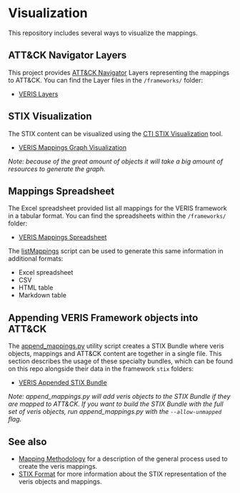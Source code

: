 # Visualization
This repository includes several ways to visualize the mappings. 

## ATT&CK Navigator Layers

This project provides [ATT&CK Navigator](https://github.com/mitre-attack/attack-navigator) Layers representing the mappings to ATT&CK. You can find the Layer files in the `/frameworks/` folder:
- [VERIS Layers](/frameworks/veris/layers)

## STIX Visualization
The STIX content can be visualized using the [CTI STIX Visualization](https://github.com/oasis-open/cti-stix-visualization/) tool.
- [VERIS Mappings Graph Visualization](https://oasis-open.github.io/cti-stix-visualization/?url=https://raw.githubusercontent.com/center-for-threat-informed-defense/attack_to_veris/main/frameworks/veris/stix/veris135-enterprise-attack.json)

_Note: because of the great amount of objects it will take a big amount of resources to generate the graph._

## Mappings Spreadsheet

The Excel spreadsheet provided list all mappings for the VERIS framework in a tabular format. You can find the spreadsheets within the `/frameworks/` folder:
- [VERIS Mappings Spreadsheet](/frameworks/veris/veris-mappings.xlsx)

The [listMappings](/util/) script can be used to generate this same information in additional formats:
- Excel spreadsheet
- CSV
- HTML table
- Markdown table

## Appending VERIS Framework objects into ATT&CK

The [append_mappings.py](/util/append_mappings.py) utility script creates a STIX Bundle where veris objects, mappings and ATT&CK content are together in a single file. This section describes the usage of these specialty bundles, which can be found on this repo alongside their data in the framework `stix` folders:
- [VERIS Appended STIX Bundle](/frameworks/veris/stix/veris135-enterprise-attack.json)

_Note: append_mappings.py will add veris objects to the STIX Bundle if they are mapped to ATT&CK. If you want to build the STIX Bundle with the full set of veris objects, run append_mappings.py with the `--allow-unmapped` flag._ 

## See also
- [Mapping Methodology](/docs/methodology.md) for a description of the general process used to create the veris mappings.
- [STIX Format](/docs/STIX_format.md) for more information about the STIX representation of the veris objects and mappings.

